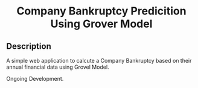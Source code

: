 <h1 align="center">Company Bankruptcy Predicition Using Grover Model</h1>

## Description

A simple web application to calcute a Company Bankruptcy based on their annual financial data using Grovel Model.

Ongoing Development.
